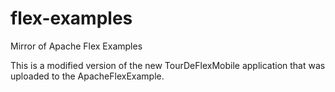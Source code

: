 flex-examples
=============

Mirror of Apache Flex Examples

This is a modified version of the new TourDeFlexMobile application that was uploaded to the ApacheFlexExample.
